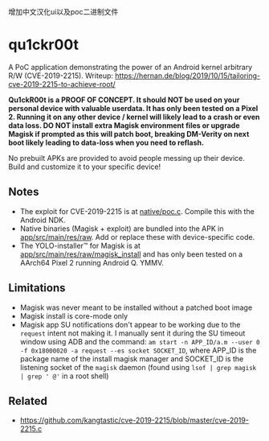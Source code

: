 
增加中文汉化ui以及poc二进制文件
# qu1ckr00t
A PoC application demonstrating the power of an Android kernel arbitrary R/W (CVE-2019-2215). Writeup: https://hernan.de/blog/2019/10/15/tailoring-cve-2019-2215-to-achieve-root/

**Qu1ckR00t is a PROOF OF CONCEPT. It should NOT be used on your personal device with valuable userdata. It has only been tested on a Pixel 2. Running it on any other device / kernel will likely lead to a crash or even data loss. DO NOT install extra Magisk environment files or upgrade Magisk if prompted as this will patch boot, breaking DM-Verity on next boot likely leading to data-loss when you need to reflash.**

No prebuilt APKs are provided to avoid people messing up their device. Build and customize it to your specific device!

## Notes
* The exploit for CVE-2019-2215 is at [native/poc.c](https://github.com/grant-h/qu1ckr00t/blob/master/native/poc.c). Compile this with the Android NDK.
* Native binaries (Magisk + exploit) are bundled into the APK in [app/src/main/res/raw](https://github.com/grant-h/qu1ckr00t/tree/master/app/src/main/res/raw). Add or replace these with device-specific code.
* The YOLO-installer&trade; for Magisk is at [app/src/main/res/raw/magisk_install](https://github.com/grant-h/qu1ckr00t/blob/master/app/src/main/res/raw/magisk_install) and has only been tested on a AArch64 Pixel 2 running Android Q. YMMV.

## Limitations
* Magisk was never meant to be installed without a patched boot image
* Magisk install is core-mode only
* Magisk app SU notifications don't appear to be working due to the `request` intent not making it. I manually sent it during the SU timeout window using ADB and the command: `am start -n APP_ID/a.m --user 0 -f 0x18000020 -a request --es socket SOCKET_ID`, where APP_ID is the package name of the install magisk manager and SOCKET_ID is the listening socket of the `magisk` daemon (found using `lsof | grep magisk | grep ' @'` in a root shell)

## Related
* https://github.com/kangtastic/cve-2019-2215/blob/master/cve-2019-2215.c
